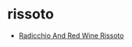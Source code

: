 # rissoto

 * [Radicchio And Red Wine Rissoto](../index/r/radicchio-and-red-wine-rissoto-230772.json)
